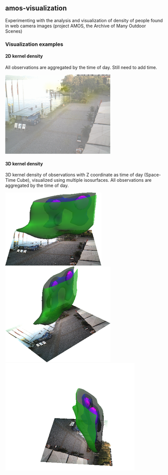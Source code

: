 ## amos-visualization
Experimenting with the analysis and visualization of density of people found in web camera images (project AMOS,  the Archive of Many Outdoor Scenes)

### Visualization examples

#### 2D kernel density
All observations are aggregated by the time of day. Still need to add time.

![Kernel density through time](img/kernel2D_10823.gif "Kernel density through time")


#### 3D kernel density
3D kernel density of observations with Z coordinate as time of day (Space-Time Cube), visualized using multiple isosurfaces. All observations are aggregated by the time of day.

![3D kernel density of observations with Z as time of day](img/out_270.png "3D kernel density of observations with Z as time of day, visualized using multiple isosurfaces")
![3D kernel density of observations with Z as time of day](img/out_230.png "3D kernel density of observations with Z as time of day, visualized using multiple isosurfaces")
![3D kernel density of observations with Z as time of day](img/STC_voxel_10823.gif "3D kernel density of observations with Z as time of day, visualized using multiple isosurfaces")
